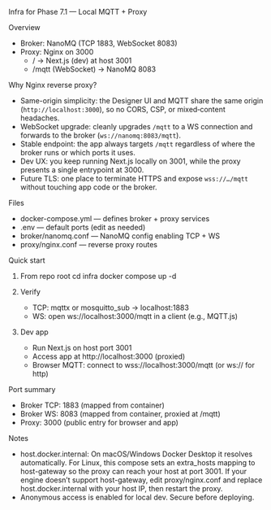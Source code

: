 Infra for Phase 7.1 — Local MQTT + Proxy

Overview

- Broker: NanoMQ (TCP 1883, WebSocket 8083)
- Proxy: Nginx on 3000
  - / → Next.js (dev) at host 3001
  - /mqtt (WebSocket) → NanoMQ 8083

Why Nginx reverse proxy?

- Same-origin simplicity: the Designer UI and MQTT share the same origin (`http://localhost:3000`), so no CORS, CSP, or mixed‑content headaches.
- WebSocket upgrade: cleanly upgrades `/mqtt` to a WS connection and forwards to the broker (`ws://nanomq:8083/mqtt`).
- Stable endpoint: the app always targets `/mqtt` regardless of where the broker runs or which ports it uses.
- Dev UX: you keep running Next.js locally on 3001, while the proxy presents a single entrypoint at 3000.
- Future TLS: one place to terminate HTTPS and expose `wss://…/mqtt` without touching app code or the broker.

Files

- docker-compose.yml — defines broker + proxy services
- .env — default ports (edit as needed)
- broker/nanomq.conf — NanoMQ config enabling TCP + WS
- proxy/nginx.conf — reverse proxy routes

Quick start

1. From repo root
   cd infra
   docker compose up -d

2. Verify

   - TCP: mqttx or mosquitto_sub → localhost:1883
   - WS: open ws://localhost:3000/mqtt in a client (e.g., MQTT.js)

3. Dev app
   - Run Next.js on host port 3001
   - Access app at http://localhost:3000 (proxied)
   - Browser MQTT: connect to wss://localhost:3000/mqtt (or ws:// for http)

Port summary

- Broker TCP: 1883 (mapped from container)
- Broker WS: 8083 (mapped from container, proxied at /mqtt)
- Proxy: 3000 (public entry for browser and app)

Notes

- host.docker.internal: On macOS/Windows Docker Desktop it resolves automatically. For Linux, this compose sets an extra_hosts mapping to host-gateway so the proxy can reach your host at port 3001. If your engine doesn’t support host-gateway, edit proxy/nginx.conf and replace host.docker.internal with your host IP, then restart the proxy.
- Anonymous access is enabled for local dev. Secure before deploying.

